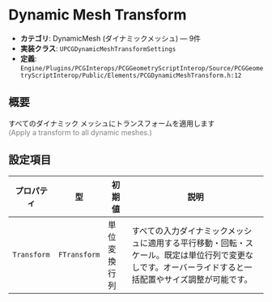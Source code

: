 # Dynamic Mesh Transform

- **カテゴリ**: DynamicMesh (ダイナミックメッシュ) — 9件
- **実装クラス**: `UPCGDynamicMeshTransformSettings`
- **定義**: `Engine/Plugins/PCGInterops/PCGGeometryScriptInterop/Source/PCGGeometryScriptInterop/Public/Elements/PCGDynamicMeshTransform.h:12`

## 概要

すべてのダイナミック メッシュにトランスフォームを適用します<br><span style='color:gray'>(Apply a transform to all dynamic meshes.)</span>

## 設定項目


| プロパティ | 型 | 初期値 | 説明 |
| --- | --- | --- | --- |
| `Transform` | `FTransform` | 単位変換行列 | すべての入力ダイナミックメッシュに適用する平行移動・回転・スケール。既定は単位行列で変更なしです。オーバーライドすると一括配置やサイズ調整が可能です。 |
